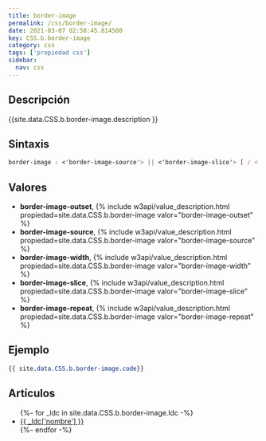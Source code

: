 ```yaml
---
title: border-image
permalink: /css/border-image/
date: 2021-03-07 02:58:45.814560
key: CSS.b.border-image
category: css
tags: ['propiedad css']
sidebar: 
  nav: css
---
```


## Descripción
{{site.data.CSS.b.border-image.description }}

## Sintaxis
~~~css
border-image : <'border-image-source'> || <'border-image-slice'> [ / <'border-image-width'> | / <'border-image-width'>? / <'border-image-outset'> ]? || <'border-image-repeat'>
~~~

## Valores
* **border-image-outset**,  {% include w3api/value_description.html propiedad=site.data.CSS.b.border-image valor="border-image-outset" %}
* **border-image-source**,  {% include w3api/value_description.html propiedad=site.data.CSS.b.border-image valor="border-image-source" %}
* **border-image-width**,  {% include w3api/value_description.html propiedad=site.data.CSS.b.border-image valor="border-image-width" %}
* **border-image-slice**,  {% include w3api/value_description.html propiedad=site.data.CSS.b.border-image valor="border-image-slice" %}
* **border-image-repeat**,  {% include w3api/value_description.html propiedad=site.data.CSS.b.border-image valor="border-image-repeat" %}

## Ejemplo
~~~css
{{ site.data.CSS.b.border-image.code}}
~~~

## Artículos
<ul>
{%- for _ldc in site.data.CSS.b.border-image.ldc -%}
   <li>
       <a href="{{_ldc['url'] }}">{{ _ldc['nombre'] }}</a>
   </li>
{%- endfor -%}
</ul>
